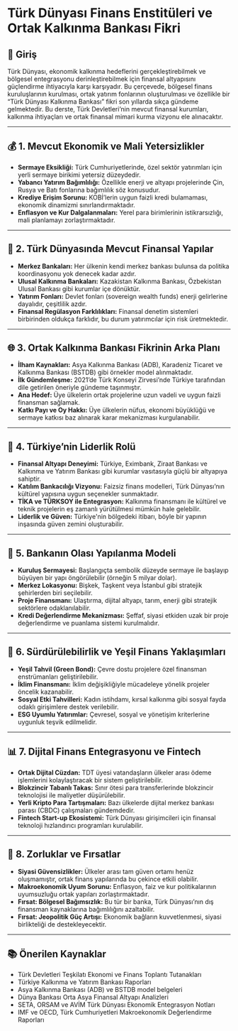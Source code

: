 # Türk Dünyası Finans Enstitüleri ve Ortak Kalkınma Bankası Fikri

## 🧭 Giriş

Türk Dünyası, ekonomik kalkınma hedeflerini gerçekleştirebilmek ve bölgesel entegrasyonu derinleştirebilmek için finansal altyapısını güçlendirme ihtiyacıyla karşı karşıyadır. Bu çerçevede, bölgesel finans kuruluşlarının kurulması, ortak yatırım fonlarının oluşturulması ve özellikle bir “Türk Dünyası Kalkınma Bankası” fikri son yıllarda sıkça gündeme gelmektedir. Bu derste, Türk Devletleri’nin mevcut finansal kurumları, kalkınma ihtiyaçları ve ortak finansal mimari kurma vizyonu ele alınacaktır.

---

## 💰 1. Mevcut Ekonomik ve Mali Yetersizlikler

- **Sermaye Eksikliği:** Türk Cumhuriyetlerinde, özel sektör yatırımları için yerli sermaye birikimi yetersiz düzeydedir.
- **Yabancı Yatırım Bağımlılığı:** Özellikle enerji ve altyapı projelerinde Çin, Rusya ve Batı fonlarına bağımlılık söz konusudur.
- **Krediye Erişim Sorunu:** KOBİ’lerin uygun faizli kredi bulamaması, ekonomik dinamizmi sınırlandırmaktadır.
- **Enflasyon ve Kur Dalgalanmaları:** Yerel para birimlerinin istikrarsızlığı, mali planlamayı zorlaştırmaktadır.

---

## 🏦 2. Türk Dünyasında Mevcut Finansal Yapılar

- **Merkez Bankaları:** Her ülkenin kendi merkez bankası bulunsa da politika koordinasyonu yok denecek kadar azdır.
- **Ulusal Kalkınma Bankaları:** Kazakistan Kalkınma Bankası, Özbekistan Ulusal Bankası gibi kurumlar içe dönüktür.
- **Yatırım Fonları:** Devlet fonları (sovereign wealth funds) enerji gelirlerine dayalıdır, çeşitlilik azdır.
- **Finansal Regülasyon Farklılıkları:** Finansal denetim sistemleri birbirinden oldukça farklıdır, bu durum yatırımcılar için risk üretmektedir.

---

## 🌐 3. Ortak Kalkınma Bankası Fikrinin Arka Planı

- **İlham Kaynakları:** Asya Kalkınma Bankası (ADB), Karadeniz Ticaret ve Kalkınma Bankası (BSTDB) gibi örnekler model alınmaktadır.
- **İlk Gündemleşme:** 2021’de Türk Konseyi Zirvesi’nde Türkiye tarafından dile getirilen öneriyle gündeme taşınmıştır.
- **Ana Hedef:** Üye ülkelerin ortak projelerine uzun vadeli ve uygun faizli finansman sağlamak.
- **Katkı Payı ve Oy Hakkı:** Üye ülkelerin nüfus, ekonomi büyüklüğü ve sermaye katkısı baz alınarak karar mekanizması kurgulanabilir.

---

## 🤝 4. Türkiye’nin Liderlik Rolü

- **Finansal Altyapı Deneyimi:** Türkiye, Eximbank, Ziraat Bankası ve Kalkınma ve Yatırım Bankası gibi kurumlar vasıtasıyla güçlü bir altyapıya sahiptir.
- **Katılım Bankacılığı Vizyonu:** Faizsiz finans modelleri, Türk Dünyası’nın kültürel yapısına uygun seçenekler sunmaktadır.
- **TİKA ve TÜRKSOY ile Entegrasyon:** Kalkınma finansmanı ile kültürel ve teknik projelerin eş zamanlı yürütülmesi mümkün hale gelebilir.
- **Liderlik ve Güven:** Türkiye'nin bölgedeki itibarı, böyle bir yapının inşasında güven zemini oluşturabilir.

---

## 💼 5. Bankanın Olası Yapılanma Modeli

- **Kuruluş Sermayesi:** Başlangıçta sembolik düzeyde sermaye ile başlayıp büyüyen bir yapı öngörülebilir (örneğin 5 milyar dolar).
- **Merkez Lokasyonu:** Bişkek, Taşkent veya İstanbul gibi stratejik şehirlerden biri seçilebilir.
- **Proje Finansmanı:** Ulaştırma, dijital altyapı, tarım, enerji gibi stratejik sektörlere odaklanılabilir.
- **Kredi Değerlendirme Mekanizması:** Şeffaf, siyasi etkiden uzak bir proje değerlendirme ve puanlama sistemi kurulmalıdır.

---

## 🌱 6. Sürdürülebilirlik ve Yeşil Finans Yaklaşımları

- **Yeşil Tahvil (Green Bond):** Çevre dostu projelere özel finansman enstrümanları geliştirilebilir.
- **İklim Finansmanı:** İklim değişikliğiyle mücadeleye yönelik projeler öncelik kazanabilir.
- **Sosyal Etki Tahvilleri:** Kadın istihdamı, kırsal kalkınma gibi sosyal fayda odaklı girişimlere destek verilebilir.
- **ESG Uyumlu Yatırımlar:** Çevresel, sosyal ve yönetişim kriterlerine uygunluk teşvik edilmelidir.

---

## 📊 7. Dijital Finans Entegrasyonu ve Fintech

- **Ortak Dijital Cüzdan:** TDT üyesi vatandaşların ülkeler arası ödeme işlemlerini kolaylaştıracak bir sistem geliştirilebilir.
- **Blokzincir Tabanlı Takas:** Sınır ötesi para transferlerinde blokzincir teknolojisi ile maliyetler düşürülebilir.
- **Yerli Kripto Para Tartışmaları:** Bazı ülkelerde dijital merkez bankası parası (CBDC) çalışmaları gündemdedir.
- **Fintech Start-up Ekosistemi:** Türk Dünyası girişimcileri için finansal teknoloji hızlandırıcı programları kurulabilir.

---

## 🔭 8. Zorluklar ve Fırsatlar

- **Siyasi Güvensizlikler:** Ülkeler arası tam güven ortamı henüz oluşmamıştır, ortak finans yapılarında bu çekince etkili olabilir.
- **Makroekonomik Uyum Sorunu:** Enflasyon, faiz ve kur politikalarının uyumsuzluğu ortak yapıları zorlaştırmaktadır.
- **Fırsat: Bölgesel Bağımsızlık:** Bu tür bir banka, Türk Dünyası’nın dış finansman kaynaklarına bağımlılığını azaltabilir.
- **Fırsat: Jeopolitik Güç Artışı:** Ekonomik bağların kuvvetlenmesi, siyasi birlikteliği de destekleyecektir.

---

## 📚 Önerilen Kaynaklar

- Türk Devletleri Teşkilatı Ekonomi ve Finans Toplantı Tutanakları
- Türkiye Kalkınma ve Yatırım Bankası Raporları
- Asya Kalkınma Bankası (ADB) ve BSTDB model belgeleri
- Dünya Bankası Orta Asya Finansal Altyapı Analizleri
- SETA, ORSAM ve AVİM Türk Dünyası Ekonomik Entegrasyon Notları
- IMF ve OECD, Türk Cumhuriyetleri Makroekonomik Değerlendirme Raporları
